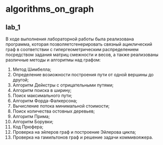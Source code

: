 # algorithms_on_graph

## lab_1

В ходе выполнения лабораторной работы была реализована программа, которая позволяетсгенерировать связный ациклический граф в соответствии с гипергеометрическим распределением посредством задания матриц смежности и весов, а также реализованы различные методы и алгоритмы над графом:

1. Метод Шимбелла;
2. Определение возиожности построения пути от одной вершины до другой;
3. Алгоритм Дейкстры с отрицательными путями;
4. Алгоритм поиска в ширину;
5. Поиск максимального пути;
6. Алгоритм Форда-Фалкерсона;
7. Вычисление потока минимальной стоимости;
8. Поиск количества остовных деревьев;
9. Алгоритм Прима;
10. Алгоритм Борувки;
11. Код Прюфера;
12. Проверка на эйлеров граф и построение Эйлерова цикла;
13. Проверка на гамильтонов граф и решение задачи коммивояжера.
